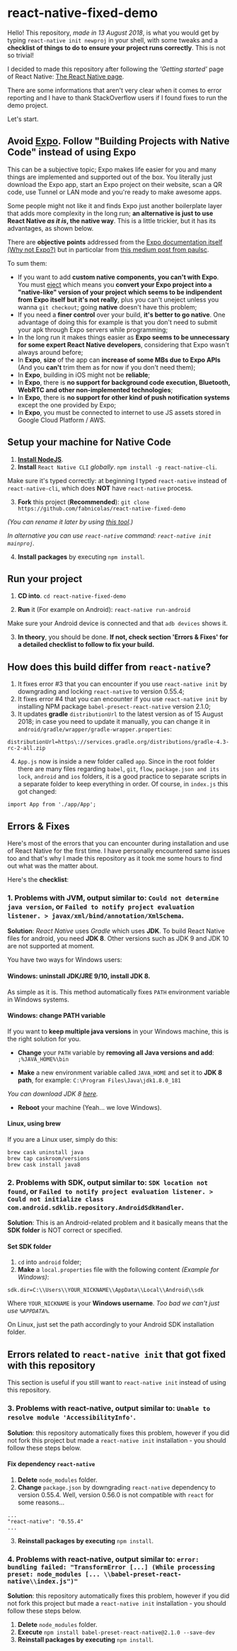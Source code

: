# react-native-fixed-demo
Hello! This repository, *made in 13 August 2018*, is what you would get by typing `react-native init newproj` in your shell, with some tweaks and a **checklist of things to do to ensure your project runs correctly**. This is not so trivial!

I decided to made this repository after following the *'Getting started'* page of React Native: [The React Native page](https://facebook.github.io/react-native/docs/getting-started.html).

There are some informations that aren't very clear when it comes to error reporting and I have to thank StackOverflow users if I found fixes to run the demo project.

Let's start.

## Avoid [Expo](https://expo.io/). Follow "Building Projects with Native Code" instead of using Expo
This can be a subjective topic; Expo makes life easier for you and many things are implemented and supported out of the box. You literally just download the Expo app, start an Expo project on their website, scan a QR code, use Tunnel or LAN mode and you're ready to make awesome apps.

Some people might not like it and finds Expo just another boilerplate layer that adds more complexity in the long run; **an alternative is just to use React Native *as it is*, the native way**. This is a little trickier, but it has its advantages, as shown below.

There are **objective points** addressed from the [Expo documentation itself (Why not Expo?)](https://docs.expo.io/versions/v27.0.0/introduction/why-not-expo) but in particolar from [this medium post from paulsc](https://medium.com/@paulsc/react-native-first-impressions-expo-vs-native-9565cce44c92).

To sum them:
- If you want to add **custom native components, you can't with Expo**. You must [eject](https://github.com/react-community/create-react-native-app/blob/master/EJECTING.md) which means you **convert your Expo project into a "native-like" version of your project which seems to be indipendent from Expo itself but it's not really**, plus you can't uneject unless you wanna `git checkout`; going **native** doesn't have this problem;
- If you need a **finer control** over your build, **it's better to go native**. One advantage of doing this for example is that you don't need to submit your apk through Expo servers while programming;
- In the long run it makes things easier as **Expo seems to be unnecessary for some expert React Native developers**, considering that Expo wasn't always around before;
- In **Expo**, **size** of the app can **increase of some MBs due to Expo APIs** (And you **can't** trim them as for now if you don't need them);
- In **Expo**, building in iOS might not be **reliable**;
- In **Expo**, there is **no support for background code execution, Bluetooth, WebRTC and other non-implemented technologies**;
- In **Expo**, there is **no support for other kind of push notification systems** except the one provided by Expo;
- In **Expo**, you must be connected to internet to use JS assets stored in Google Cloud Platform / AWS.

## Setup your machine for Native Code
1. **[Install NodeJS](https://nodejs.org/it/download/)**.
2. **Install** `React Native CLI` *globally*.
`npm install -g react-native-cli`.

Make sure it's typed correctly: at beginning I typed `react-native` instead of `react-native-cli`, which does **NOT** have `react-native` process.

3. **Fork** this project (**Recommended**):
`git clone https://github.com/fabnicolas/react-native-fixed-demo`

*(You can rename it later by using [this tool](https://github.com/junedomingo/react-native-rename).)*

*In alternative you can use `react-native` command: `react-native init mainproj`.*

4. **Install packages** by executing `npm install`.

## Run your project
1. **CD into**.
`cd react-native-fixed-demo`

2. **Run** it (For example on Android):
`react-native run-android`

Make sure your Android device is connected and that `adb devices` shows it.

3. **In theory**, you should be done. **If not, check section 'Errors & Fixes' for a detailed checklist to follow to fix your build.**

## How does this build differ from `react-native`?
1. It fixes error #3 that you can encounter if you use `react-native init` by downgrading and locking `react-native` to version 0.55.4;
2. It fixes error #4 that you can encounter if you use `react-native init` by installing NPM package `babel-presect-react-native` version 2.1.0;
3. It updates **gradle** `distributionUrl` to the latest version as of 15 August 2018; in case you need to update it manually, you can change it in `android/gradle/wrapper/gradle-wrapper.properties`:
```
distributionUrl=https\://services.gradle.org/distributions/gradle-4.3-rc-2-all.zip
```
4. `App.js` now is inside a new folder called `app`. Since in the root folder there are many files regarding `babel`, `git`, `flow`, `package.json and its lock`, `android` and `ios` folders, it is a good practice to separate scripts in a separate folder to keep everything in order. Of course, in `index.js` this got changed:
```
import App from './app/App';
```

## Errors & Fixes
Here's most of the errors that you can encounter during installation and use of React Native for the first time. I have personally encountered same issues too and that's why I made this repository as it took me some hours to find out what was the matter about.

Here's the **checklist**:

### 1. Problems with JVM, output similar to: `Could not determine java version`, or `Failed to notify project evaluation listener. > javax/xml/bind/annotation/XmlSchema`.

**Solution**: *React Native* uses *Gradle* which uses **JDK**. To build React Native files for android, you need **JDK 8**. Other versions such as JDK 9 and JDK 10 are not supported at moment.

You have two ways for Windows users:
#### Windows: uninstall **JDK/JRE 9/10**, install **JDK 8**.
As simple as it is. This method automatically fixes `PATH` environment variable in Windows systems.

#### Windows: change PATH variable
If you want to **keep multiple java versions** in your Windows machine, this is the right solution for you.

- **Change** your `PATH` variable by **removing all Java versions and add**: `;%JAVA_HOME%\bin`

- **Make** a new environment variable called `JAVA_HOME` and set it to **JDK 8 path**, for example: `C:\Program Files\Java\jdk1.8.0_181`

*You can download JDK 8 [here](http://www.oracle.com/technetwork/java/javase/downloads/jdk8-downloads-2133151.html).*

- **Reboot** your machine (Yeah... we love Windows).

#### Linux, using brew
If you are a Linux user, simply do this:
```
brew cask uninstall java
brew tap caskroom/versions
brew cask install java8
```

### 2. Problems with SDK, output similar to: `SDK location not found`, or `Failed to notify project evaluation listener. > Could not initialize class com.android.sdklib.repository.AndroidSdkHandler`.

**Solution**: This is an Android-related problem and it basically means that the **SDK folder** is NOT correct or specified.

#### Set SDK folder
1. `cd` into `android` folder;
2. **Make** a `local.properties` file with the following content *(Example for Windows)*:

```
sdk.dir=C:\\Users\\YOUR_NICKNAME\\AppData\\Local\\Android\\sdk
```

Where `YOUR_NICKNAME` is your **Windows username**. *Too bad we can't just use `%APPDATA%`.*

On Linux, just set the path accordingly to your Android SDK installation folder.

## Errors related to `react-native init` that got fixed with this repository
This section is useful if you still want to `react-native init` instead of using this repository.

### 3. Problems with react-native, output similar to: `Unable to resolve module 'AccessibilityInfo'`.

**Solution**: this repository automatically fixes this problem, however if you did not fork this project but made a `react-native init` installation - you should follow these steps below.

#### Fix dependency `react-native`
1. **Delete** `node_modules` folder.
2. **Change** `package.json` by downgrading `react-native` dependency to version 0.55.4. Well, version 0.56.0 is not compatible with `react` for some reasons...
```
...
"react-native": "0.55.4"
...
```
3. **Reinstall packages by executing** `npm install`.

### 4. Problems with react-native, output similar to: `error: bundling failed: "TransformError [...] (While processing preset: node_modules [... \\babel-preset-react-native\\index.js")"`

**Solution**: this repository automatically fixes this problem, however if you did not fork this project but made a `react-native init` installation - you should follow these steps below.
1. **Delete** `node_modules` folder.
2. **Execute** `npm install babel-preset-react-native@2.1.0 --save-dev`
3. **Reinstall packages by executing** `npm install`.